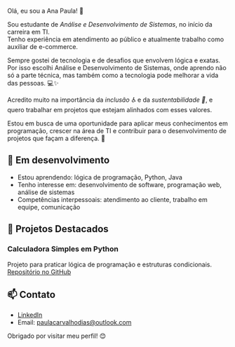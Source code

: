 Olá, eu sou a Ana Paula! 👋

Sou estudante de *Análise e Desenvolvimento de Sistemas*, no início da carreira em TI.  
Tenho experiência em atendimento ao público e atualmente trabalho como auxiliar de e-commerce.

Sempre gostei de tecnologia e de desafios que envolvem lógica e exatas.  
Por isso escolhi Análise e Desenvolvimento de Sistemas, onde aprendo não só a parte técnica, mas também como a tecnologia pode melhorar a vida das pessoas. 💻✨

Acredito muito na importância da *inclusão ♿* e da *sustentabilidade 🌱*, e quero trabalhar em projetos que estejam alinhados com esses valores.

Estou em busca de uma oportunidade para aplicar meus conhecimentos em programação, crescer na área de TI e contribuir para o desenvolvimento de projetos que façam a diferença. 🚀

## 🚀 Em desenvolvimento

- Estou aprendendo: lógica de programação, Python, Java  
- Tenho interesse em: desenvolvimento de software, programação web, análise de sistemas  
- Competências interpessoais: atendimento ao cliente, trabalho em equipe, comunicação  

## 💼 Projetos Destacados

### Calculadora Simples em Python  
Projeto para praticar lógica de programação e estruturas condicionais.  
[Repositório no GitHub](https://github.com/Paula-ads/Calculadora-Simples-em-Python)

## 📫 Contato

- [LinkedIn](https://www.linkedin.com/in/anapaulacarvalhodossantosdias)  
- Email: paulacarvalhodias@outlook.com

Obrigado por visitar meu perfil! 😊

